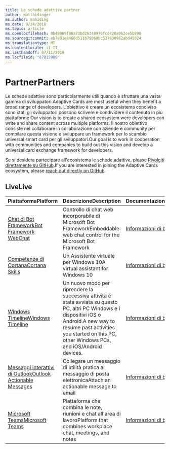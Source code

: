 ```yaml
---
title: Le schede adattive partner
author: matthidinger
ms.author: mahiding
ms.date: 9/24/2018
ms.topic: article
ms.openlocfilehash: 0b48069f86a73bd26340976fcd420a062ce5b890
ms.sourcegitcommit: eb7e91e8466d511b79068bc537930962abd45024
ms.translationtype: MT
ms.contentlocale: it-IT
ms.lasthandoff: 07/11/2019
ms.locfileid: "67815988"
---
```

# <a name="partners"></a><span data-ttu-id="70cd3-102">Partner</span><span class="sxs-lookup"><span data-stu-id="70cd3-102">Partners</span></span> 

<span data-ttu-id="70cd3-103">Le schede adattive sono particolarmente utili quando è sfruttare una vasta gamma di sviluppatori.</span><span class="sxs-lookup"><span data-stu-id="70cd3-103">Adaptive Cards are most useful when they benefit a broad range of developers.</span></span> <span data-ttu-id="70cd3-104">L'obiettivo è creare un ecosistema condiviso sono stati gli sviluppatori possono scrivere e condividere il contenuto in più piattaforme.</span><span class="sxs-lookup"><span data-stu-id="70cd3-104">Our vision is to create a shared ecosystem were developers can write and share content across multiple platforms.</span></span> <span data-ttu-id="70cd3-105">Il nostro obiettivo consiste nel collaborare in collaborazione con aziende e community per compilare questa visione e sviluppare un framework per lo scambio universal smart card per gli sviluppatori.</span><span class="sxs-lookup"><span data-stu-id="70cd3-105">Our goal is to work in cooperation with communities and companies to build out this vision and develop a universal card exchange framework for developers.</span></span>

<span data-ttu-id="70cd3-106">Se si desidera partecipare all'ecosistema le schede adattive, please [Rivolgiti direttamente su GitHub](https://github.com/Microsoft/AdaptiveCards).</span><span class="sxs-lookup"><span data-stu-id="70cd3-106">If you are interested in joining the Adaptive Cards ecosystem, please [reach out directly on GitHub](https://github.com/Microsoft/AdaptiveCards).</span></span>

## <a name="live"></a><span data-ttu-id="70cd3-107">Live</span><span class="sxs-lookup"><span data-stu-id="70cd3-107">Live</span></span>

<span data-ttu-id="70cd3-108">Piattaforma</span><span class="sxs-lookup"><span data-stu-id="70cd3-108">Platform</span></span> | <span data-ttu-id="70cd3-109">Descrizione</span><span class="sxs-lookup"><span data-stu-id="70cd3-109">Description</span></span> | <span data-ttu-id="70cd3-110">Documentazione</span><span class="sxs-lookup"><span data-stu-id="70cd3-110">Documentation</span></span> | <span data-ttu-id="70cd3-111">Version</span><span class="sxs-lookup"><span data-stu-id="70cd3-111">Version</span></span>
---------|-------------|---------------|---------
[<span data-ttu-id="70cd3-112">Chat di Bot Framework</span><span class="sxs-lookup"><span data-stu-id="70cd3-112">Bot Framework WebChat</span></span>](https://github.com/Microsoft/BotFramework-WebChat)  | <span data-ttu-id="70cd3-113">Controllo di chat web incorporabile di Microsoft Bot Framework</span><span class="sxs-lookup"><span data-stu-id="70cd3-113">Embeddable web chat control for the Microsoft Bot Framework</span></span> | [<span data-ttu-id="70cd3-114">Informazioni di base</span><span class="sxs-lookup"><span data-stu-id="70cd3-114">Get Started</span></span>](https://docs.microsoft.com/en-us/adaptive-cards/get-started/bots) | <span data-ttu-id="70cd3-115">1.2 (Chat web 4.5)</span><span class="sxs-lookup"><span data-stu-id="70cd3-115">1.2 (Web Chat 4.5)</span></span>
[<span data-ttu-id="70cd3-116">Competenze di Cortana</span><span class="sxs-lookup"><span data-stu-id="70cd3-116">Cortana Skills</span></span>](https://docs.microsoft.com/en-us/cortana/skills/adaptive-cards) | <span data-ttu-id="70cd3-117">Un Assistente virtuale per Windows 10</span><span class="sxs-lookup"><span data-stu-id="70cd3-117">A virtual assistant for Windows 10</span></span> | [<span data-ttu-id="70cd3-118">Informazioni di base</span><span class="sxs-lookup"><span data-stu-id="70cd3-118">Get Started</span></span>](https://docs.microsoft.com/en-us/adaptive-cards/get-started/bots) | <span data-ttu-id="70cd3-119">1.0</span><span class="sxs-lookup"><span data-stu-id="70cd3-119">1.0</span></span>
[<span data-ttu-id="70cd3-120">Windows Timeline</span><span class="sxs-lookup"><span data-stu-id="70cd3-120">Windows Timeline</span></span>](https://blogs.windows.com/windowsexperience/2017/12/19/announcing-windows-10-insider-preview-build-17063-pc/) | <span data-ttu-id="70cd3-121">Un nuovo modo per riprendere la successiva attività è stata avviata su questo PC, altri PC Windows e i dispositivi iOS o Android.</span><span class="sxs-lookup"><span data-stu-id="70cd3-121">A new way to resume past activities you started on this PC, other Windows PCs, and iOS/Android devices.</span></span> | [<span data-ttu-id="70cd3-122">Informazioni di base</span><span class="sxs-lookup"><span data-stu-id="70cd3-122">Get Started</span></span>](https://docs.microsoft.com/en-us/adaptive-cards/get-started/windows) | <span data-ttu-id="70cd3-123">1.0</span><span class="sxs-lookup"><span data-stu-id="70cd3-123">1.0</span></span>
[<span data-ttu-id="70cd3-124">Messaggi interattivi di Outlook</span><span class="sxs-lookup"><span data-stu-id="70cd3-124">Outlook Actionable Messages</span></span>](https://docs.microsoft.com/en-us/outlook/actionable-messages/)  | <span data-ttu-id="70cd3-125">Collegare un messaggio di utilità pratica al messaggio di posta elettronica</span><span class="sxs-lookup"><span data-stu-id="70cd3-125">Attach an actionable message to email</span></span> | [<span data-ttu-id="70cd3-126">Informazioni di base</span><span class="sxs-lookup"><span data-stu-id="70cd3-126">Get Started</span></span>](https://docs.microsoft.com/en-us/outlook/actionable-messages/) | <span data-ttu-id="70cd3-127">1.0</span><span class="sxs-lookup"><span data-stu-id="70cd3-127">1.0</span></span>
[<span data-ttu-id="70cd3-128">Microsoft Teams</span><span class="sxs-lookup"><span data-stu-id="70cd3-128">Microsoft Teams</span></span>](https://products.office.com/en-US/microsoft-teams/group-chat-software) | <span data-ttu-id="70cd3-129">Piattaforma che combina le note, riunioni e chat all'area di lavoro</span><span class="sxs-lookup"><span data-stu-id="70cd3-129">Platform that combines workplace chat, meetings, and notes</span></span> | [<span data-ttu-id="70cd3-130">Informazioni di base</span><span class="sxs-lookup"><span data-stu-id="70cd3-130">Get Started</span></span>](https://docs.microsoft.com/en-us/microsoftteams/platform/concepts/cards/cards-reference#adaptive-card) | <span data-ttu-id="70cd3-131">1.0</span><span class="sxs-lookup"><span data-stu-id="70cd3-131">1.0</span></span>
